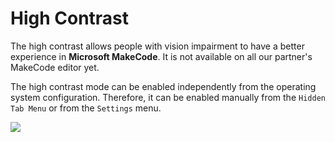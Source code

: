 # High Contrast

The high contrast allows people with vision impairment to have a better experience in **Microsoft MakeCode**. It is not available on all our partner's MakeCode editor yet.

The high contrast mode can be enabled independently from the operating system configuration. Therefore, it can be enabled manually from the ``Hidden Tab Menu`` or from the ``Settings`` menu.

![](/static/images/accessibility-highcontrast.png)